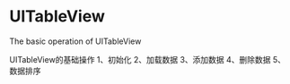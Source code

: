 # UITableView
The basic operation of UITableView

UITableView的基础操作
1、初始化
2、加载数据
3、添加数据
4、删除数据
5、数据排序
